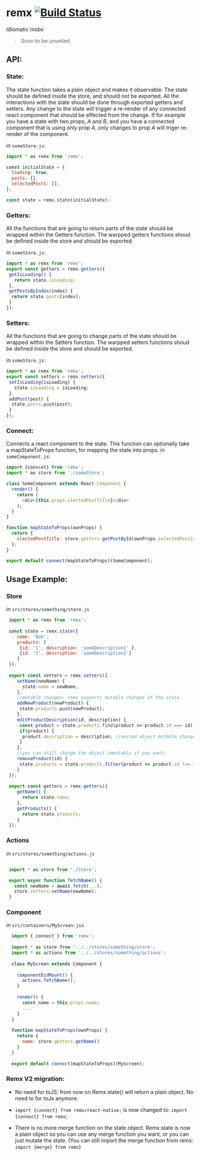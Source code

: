 # remx [![Build Status](https://travis-ci.org/wix/remx.svg?branch=master)](https://travis-ci.org/wix/remx)

Idiomatic mobx

> Soon to be unveiled

## API:
### State:
The state function takes a plain object and makes it observable.
The state should be defined inside the store, and should not be exported. All the interactions with the state should be done 
through exported getters and setters.
Any change to the state will trigger a re-render of any connected react component that should be effected from the change. If for example you have a state with two props, *A* and *B*, and you have a connected component that is using only prop *A*, only changes to prop *A* will triger re-render of the component.

in `someStore.js`:
```javascript
import * as remx from 'remx';

const initialState = {
  loading: true,
  posts: {},
  selectedPosts: [],
};

const state = remx.state(initialState);
```

### Getters: 
All the functions that are going to return parts of the state should be wrapped within the Getters function.
The warpped getters functions shoud be defined inside the store and should be exported.

in `someStore.js`:
```javascript
import * as remx from 'remx';
export const getters = remx.getters({
 getIsLoading() {
   return state.isLoading;
 },
 getPostsByIndex(index) {
  return state.posts[index];
 }
});
```

### Setters: 
All the functions that are going to change parts of the state should be wrapped within the Setters function.
The warpped setters functions shoud be defined inside the store and should be exported.

in `someStore.js`:
```javascript
import * as remx from 'remx';
export const setters = remx.setters({
 setIsLoading(isLoading) {
   state.isLoading = isLoading;
 },
 addPost(post) {
  state.posts.push(post);
 }
});
```

### Connect:
Connects a react component to the state.
This function can optionally take a mapStateToProps function, for mapping the state into props.
in `someComponent.js`:
```javascript
import {conncet} from 'remx';
import * as store from './someStore';

class SomeComponent extends React.Component {
  render() {
    return (
      <div>{this.props.slectedPostTitle}</div>
    );
  }
}

function mapStateToProps(ownProps) {
  return {
    slectedPostTitle: store.getters.getPostById(ownProps.selectedPostId);
  };
}

export default connect(mapStateToProps)(SomeComponent);

```

## Usage Example:
### Store

in `src/stores/something/store.js`

```javascript
 import * as remx from 'remx';
 
 const state = remx.state({
    name: 'Bob',
    products: [
     {id: '1', description: 'someDescription1' },
     {id: '2', description: 'someDescription2'}
    ]
 });
 
 export const setters = remx.setters({
    setName(newName) {
      state.name = newName;
    },
    //mutable changes: remx supports mutable changes of the state.
    addNewProduct(newProduct) {
     state.products.push(newProduct);
    },
    editProductDescription(id, description) {
     const product = state.products.find(product => product.id === id);
     if(product) {
      product.description = description; //nested object mutable change
     }
    },
    //you can still change the object immutably if you want:
    removeProduct(id) {
     state.products = state.products.filter(product => product.id !== id);
    }
 });
 
 export const getters = remx.getters({
    getName() {
      return state.name;
    },
    getProducts() {
      return state.products;
    }
 });
```

### Actions

in `src/stores/something/actions.js`

```javascript

 import * as store from './store';

 export async function fetchName() {
   const newName = await fetch(...);
   store.setters.setName(newName);
 }
```

### Component

in `src/containers/MyScreen.jsx`

```javascript
  import { connect } from 'remx';
  
  import * as store from '../../stores/something/store';
  import * as actions from '../../stores/something/actions';
  
  class MyScreen extends Component {
  
    componentDidMount() {
      actions.fetchName();
    }
  
    render() {
      const name = this.props.name;
      ....
    }
  }
  
  function mapStateToProps(ownProps) {
    return {
      name: store.getters.getName()
    }
  }
  
  export default connect(mapStateToProps)(MyScreen);
```

### Remx V2 migration:

* No need for toJS: from now on Remx.state() will return a plain object. No need to for toJs anymore.

* `import {connect} from remx/react-native;` is now changed to: `import {connect} from remx`;

* There is no more merge function on the state object. 
Remx.state is now a plain object so you can use any merge function you want, or you can just mutate the state. (You can still import the merge function from remx: `import {merge} from remx`)
